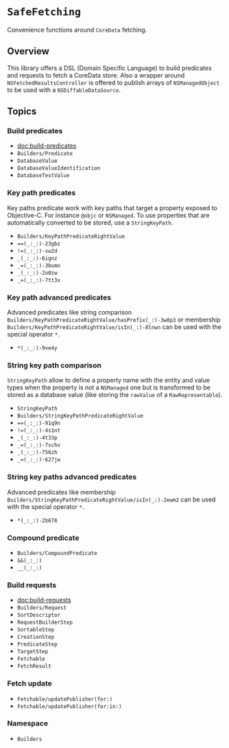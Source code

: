 # ``SafeFetching``

Convenience functions around `CoreData` fetching.

## Overview

This library offers a DSL (Domain Specific Language) to build predicates and requests to fetch a CoreData store. Also a wrapper around `NSFetchedResultsController` is offered to publish arrays of `NSManagedObject` to be used with a `NSDiffableDataSource`.

## Topics

### Build predicates

- <doc:build-predicates>
- ``Builders/Predicate``
- ``DatabaseValue``
- ``DatabaseValueIdentification``
- ``DatabaseTestValue``

### Key path predicates

Key paths predicate work with key paths that target a property exposed to Objective-C. For instance `@objc`  or `NSManaged`. To use properties that are automatically converted to be stored, use a ``StringKeyPath``.

- ``Builders/KeyPathPredicateRightValue``
- ``==(_:_:)-23gbz``
- ``!=(_:_:)-sw2d``
- ``_(_:_:)-6ignz``
- ``_=(_:_:)-3bumn``
- ``_(_:_:)-2o0zw``
- ``_=(_:_:)-7tt3x``

### Key path advanced predicates

Advanced predicates like string comparison ``Builders/KeyPathPredicateRightValue/hasPrefix(_:)-3w8p3`` or membership ``Builders/KeyPathPredicateRightValue/isIn(_:)-8lnwn`` can be used with the special operator `*`.

- ``*(_:_:)-9ve4y``

### String key path comparison

``StringKeyPath`` allow to define a property name with the entity and value types when the property is not a `NSManaged` one but is transformed to be stored as a database value (like storing the `rawValue` of a `RawRepresentable`).

- ``StringKeyPath``
- ``Builders/StringKeyPathPredicateRightValue``
- ``==(_:_:)-91q9n``
- ``!=(_:_:)-4s1nt``
- ``_(_:_:)-4t33p``
- ``_=(_:_:)-7schv``
- ``_(_:_:)-756zh``
- ``_=(_:_:)-627jw``


### String key paths advanced predicates

Advanced predicates like membership ``Builders/StringKeyPathPredicateRightValue/isIn(_:)-2ewm2`` can be used with the special operator `*`.

- ``*(_:_:)-2b678``

### Compound predicate

- ``Builders/CompoundPredicate``
- ``&&(_:_:)``
- ``__(_:_:)``

### Build requests

- <doc:build-requests>
- ``Builders/Request``
- ``SortDescriptor``
- ``RequestBuilderStep``
- ``SortableStep``
- ``CreationStep``
- ``PredicateStep``
- ``TargetStep``
- ``Fetchable``
- ``FetchResult``

### Fetch update
- ``Fetchable/updatePublisher(for:)``
- ``Fetchable/updatePublisher(for:in:)``

### Namespace
- ``Builders``
